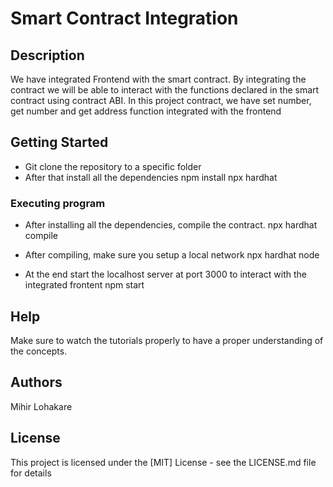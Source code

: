 # Smart Contract Integration
## Description
We have integrated Frontend with the smart contract. By integrating the contract we will be able to interact with the functions declared in the smart contract using contract ABI. In this project contract, we have set number, get number and get address function integrated with the frontend

## Getting Started
* Git clone the repository to a specific folder
* After that install all the dependencies 
 npm install
npx hardhat


### Executing program
* After installing all the dependencies, compile the contract.
 npx hardhat compile 

* After compiling, make sure you setup a local network
npx hardhat node

* At the end start the localhost server at port 3000 to interact with the integrated frontent
 npm start

## Help
Make sure to watch the tutorials properly to have a proper understanding of the concepts.

## Authors
Mihir Lohakare 

## License
This project is licensed under the [MIT] License - see the LICENSE.md file for details
